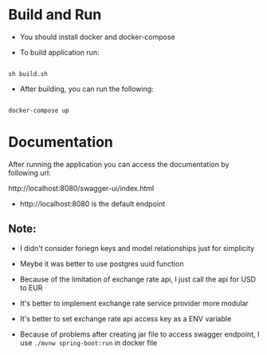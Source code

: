 
# Build and Run

  

* You should install docker and docker-compose

  

* To build application run:

  

```

sh build.sh

```

  

* After building, you can run the following:

  

```

docker-compose up

```

# Documentation

After running the application you can access the documentation by following url:

http://localhost:8080/swagger-ui/index.html

* http://localhost:8080 is the default endpoint


## Note:
* I didn't consider foriegn keys and model relationships just for simplicity

* Meybe it was better to use postgres uuid function

* Because of the limitation of exchange rate api, I just call the api for USD to EUR

* It's better to implement exchange rate service provider more modular

* It's better to set exchange rate api access key as a ENV variable

* Because of problems after creating jar file to access swagger endpoint, I use ```./mvnw spring-boot:run``` in docker file
